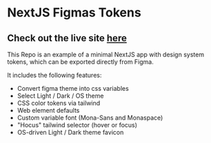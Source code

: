 # NextJS Figmas Tokens

## Check out the live site [here](https://nextjs-figma-tokens.vercel.app/)

This Repo is an example of a minimal NextJS app with design system tokens, which can be exported directly from Figma.

It includes the following features:

- Convert figma theme into css variables
- Select Light / Dark / OS theme
- CSS color tokens via tailwind
- Web element defaults
- Custom variable font (Mona-Sans and Monaspace)
- "Hocus" tailwind selector (hover or focus)
- OS-driven Light / Dark theme favicon
